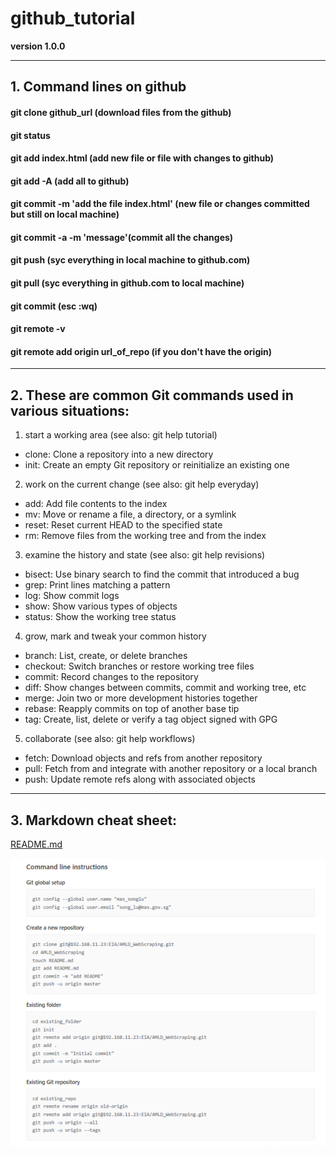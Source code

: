 # github_tutorial

**version 1.0.0**

---

## 1.	Command lines on github

#### git clone github_url (download files from the github)
#### git status
#### git add index.html (add new file or file with changes to github)
#### git add -A (add all to github)
#### git commit -m 'add the file index.html' (new file or changes committed but still on local machine)
#### git commit -a -m 'message'(commit all the changes)
#### git push (syc everything in local machine to github.com)
#### git pull (syc everything in github.com to local machine)
#### git commit (esc :wq)
#### git remote -v
#### git remote add origin url_of_repo (if you don't have the origin)


---

## 2.	These are common Git commands used in various situations:

1. start a working area (see also: git help tutorial)
* clone:	Clone a repository into a new directory
* init:		Create an empty Git repository or reinitialize an existing one

2. work on the current change (see also: git help everyday)
* add: 		Add file contents to the index
* mv:		Move or rename a file, a directory, or a symlink
* reset:	Reset current HEAD to the specified state
* rm:		Remove files from the working tree and from the index

3. examine the history and state (see also: git help revisions)
* bisect:	Use binary search to find the commit that introduced a bug
* grep:		Print lines matching a pattern
* log:		Show commit logs
* show:		Show various types of objects
* status:	Show the working tree status

4. grow, mark and tweak your common history
* branch:	List, create, or delete branches
* checkout:	Switch branches or restore working tree files
* commit:	Record changes to the repository
* diff:		Show changes between commits, commit and working tree, etc
* merge:	Join two or more development histories together
* rebase:	Reapply commits on top of another base tip
* tag:		Create, list, delete or verify a tag object signed with GPG

5. collaborate (see also: git help workflows)
* fetch:	Download objects and refs from another repository
* pull:		Fetch from and integrate with another repository or a local branch
* push:		Update remote refs along with associated objects


---

## 3. Markdown cheat sheet:

[README.md](https://github.com/adam-p/markdown-here/wiki/Markdown-Here-Cheatsheet)

![quick git command](https://github.com/StanleySongPro/github_tutorial/blob/master/quick_git_command.png "quick_git_command")






